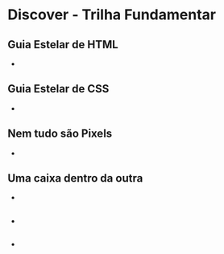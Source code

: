 # Discover - Trilha Fundamentar
## Guia Estelar de HTML
- 
## Guia Estelar de CSS
-
## Nem tudo são Pixels
- 
## Uma caixa dentro da outra
- 
## 
- 
## 
- 